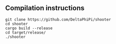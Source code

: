 ## Compilation instructions
```
git clone https://github.com/DeltaPhiPi/shooter
cd shooter
cargo build --release
cd target/release/
./shooter
```
